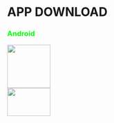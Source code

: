 # APP DOWNLOAD

<div style="color:#00FF00">
  <h3>Android</h3>
</div>


<div>
    <a href="https://musetransfer.com/s/nzln2lirr">
    <img src="https://img1.baidu.com/it/u=3313920855,1930030384&fm=253&fmt=auto&app=138&f=JPEG?w=474&h=474" height="100"/><br>
    </a>
    <a href="https://musetransfer.com/s/nzln2lirr" align="left">
    <img src="https://cdn.pixabay.com/photo/2013/07/13/01/16/download-155424_1280.png" width="100" height="65">
    </a>
</div>
